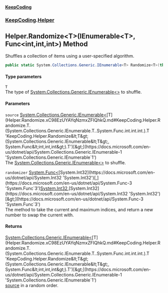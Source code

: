 #### [KeepCoding](index.md 'index')
### [KeepCoding](KeepCoding.md 'KeepCoding').[Helper](Helper.md 'KeepCoding.Helper')
## Helper.Randomize&lt;T&gt;(IEnumerable&lt;T&gt;, Func&lt;int,int,int&gt;) Method
Shuffles a collection of items using a user-specified algorithm.  
```csharp
public static System.Collections.Generic.IEnumerable<T> Randomize<T>(this System.Collections.Generic.IEnumerable<T> source, System.Func<int,int,int> randomizer);
```
#### Type parameters
<a name='KeepCoding.Helper.Randomize.T.(System.Collections.Generic.IEnumerable.T..System.Func.int.int.int.).T'></a>
`T`  
The type of [System.Collections.Generic.IEnumerable&lt;&gt;](https://docs.microsoft.com/en-us/dotnet/api/System.Collections.Generic.IEnumerable-1 'System.Collections.Generic.IEnumerable`1') to shuffle.
  
#### Parameters
<a name='KeepCoding.Helper.Randomize.T.(System.Collections.Generic.IEnumerable.T..System.Func.int.int.int.).source'></a>
`source` [System.Collections.Generic.IEnumerable&lt;](https://docs.microsoft.com/en-us/dotnet/api/System.Collections.Generic.IEnumerable-1 'System.Collections.Generic.IEnumerable`1')[T](Helper.Randomize.xC98EzUYAYqNzmxZFIQhkQ.md#KeepCoding.Helper.Randomize.T.(System.Collections.Generic.IEnumerable.T..System.Func.int.int.int.).T 'KeepCoding.Helper.Randomize&lt;T&gt;(System.Collections.Generic.IEnumerable&lt;T&gt;, System.Func&lt;int,int,int&gt;).T')[&gt;](https://docs.microsoft.com/en-us/dotnet/api/System.Collections.Generic.IEnumerable-1 'System.Collections.Generic.IEnumerable`1')  
The [System.Collections.Generic.IEnumerable&lt;&gt;](https://docs.microsoft.com/en-us/dotnet/api/System.Collections.Generic.IEnumerable-1 'System.Collections.Generic.IEnumerable`1') to shuffle.
  
<a name='KeepCoding.Helper.Randomize.T.(System.Collections.Generic.IEnumerable.T..System.Func.int.int.int.).randomizer'></a>
`randomizer` [System.Func&lt;](https://docs.microsoft.com/en-us/dotnet/api/System.Func-3 'System.Func`3')[System.Int32](https://docs.microsoft.com/en-us/dotnet/api/System.Int32 'System.Int32')[,](https://docs.microsoft.com/en-us/dotnet/api/System.Func-3 'System.Func`3')[System.Int32](https://docs.microsoft.com/en-us/dotnet/api/System.Int32 'System.Int32')[,](https://docs.microsoft.com/en-us/dotnet/api/System.Func-3 'System.Func`3')[System.Int32](https://docs.microsoft.com/en-us/dotnet/api/System.Int32 'System.Int32')[&gt;](https://docs.microsoft.com/en-us/dotnet/api/System.Func-3 'System.Func`3')  
The method to take the current and maximum indices, and return a new number to swap the current with.
  
#### Returns
[System.Collections.Generic.IEnumerable&lt;](https://docs.microsoft.com/en-us/dotnet/api/System.Collections.Generic.IEnumerable-1 'System.Collections.Generic.IEnumerable`1')[T](Helper.Randomize.xC98EzUYAYqNzmxZFIQhkQ.md#KeepCoding.Helper.Randomize.T.(System.Collections.Generic.IEnumerable.T..System.Func.int.int.int.).T 'KeepCoding.Helper.Randomize&lt;T&gt;(System.Collections.Generic.IEnumerable&lt;T&gt;, System.Func&lt;int,int,int&gt;).T')[&gt;](https://docs.microsoft.com/en-us/dotnet/api/System.Collections.Generic.IEnumerable-1 'System.Collections.Generic.IEnumerable`1')  
[source](Helper.Randomize.xC98EzUYAYqNzmxZFIQhkQ.md#KeepCoding.Helper.Randomize.T.(System.Collections.Generic.IEnumerable.T..System.Func.int.int.int.).source 'KeepCoding.Helper.Randomize&lt;T&gt;(System.Collections.Generic.IEnumerable&lt;T&gt;, System.Func&lt;int,int,int&gt;).source') in a random order.
